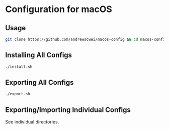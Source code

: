# Configuration for macOS

## Usage

```sh
git clone https://github.com/andrewscwei/macos-config && cd macos-config 
```

## Installing All Configs

```sh
./install.sh
```

## Exporting All Configs

```sh
./export.sh
```

## Exporting/Importing Individual Configs

See individual directories.
